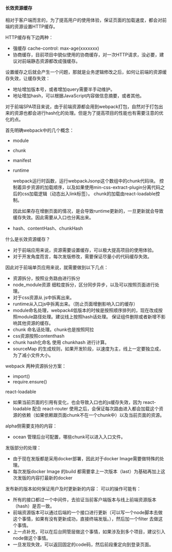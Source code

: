 #### 长效资源缓存

相对于客户端而言的，为了提高用户的使用体验，保证页面的加载速度，都会对前端的资源设置HTTP缓存。

HTTP缓存有下边两种：

- 强缓存 cache-control: max-age(xxxxxxx)
- 协商缓存，目前项目中貌似使用的协商缓存，对一次HTTP请求，没必要，建议对前端静态资源都改成强缓存。

设置缓存之后就会产生一个问题，那就是业务逻辑修改之后，如何让前端的资源缓存失效，让缓存失效：

- 地址增加版本号，或者增加query需要半手动维护。
- 地址增加hash，可以根据JavaScript内容做信息摘要，或者其他。

对于前端SPA项目来说，由于前端资源都会用到webpack打包，自然对于打包出来的资源也都会进行hash化的处理。但是为了提高项目的性能也有需要注意的优化的点。

首先明确webpack中的几个概念：

- module
- chunk
- manifest
- runtime
        
    webpack运行时函数，运行webpackJsonp这个数组中的chunk代码块。
    控制着异步资源的加载顺序，以及如果使用min-css-extract-plugin分离代码之后的css加载逻辑（动态出入link标签）。
    chunk的加载由react-loadable控制。
    
    因此如果存在增删页面的情况，是会导致runtime更新的，一旦更新就会导致缓存失效。因此需要从入口也分离出来。
    
- hash、contentHash、chunkHash

什么是长效资源缓存？

- 对于前端应用来说，资源需要设置缓存，可以极大提高项目的使用体验。
- 对于开发角度而言，每次发版修改，需要保证尽量小的代码缓存失效。

因此对于前端单页应用来说，就需要做到以下几点：

- 资源拆分，按照业务路由进行拆分
- node_module资源 细粒度拆分，区分同步异步，以及可以按照页面进行处理。
- 对于css资源从 js中拆离出来。
- runtime从入口js中拆离出来。（防止页面增删影响入口的缓存）
- module命名处理，webpack4低版本的时候是按照顺序排列的，现在改成按照module路径处理。建议线上按照hash话处理。
保证组件删除或者新增不影响其他资源的缓存。
- chunk 命名话处理。chunk也是按照阿拉
- css资源按照contenthash
- chunk hash化命名 使用 chunkhash 进行计算。
- sourceMap 的生成规则，如果开发阶段，以速度为主，线上一定要独立成，为了减小文件大小。

webpack 两种资源拆分方案：
- import()
- require.ensure()

react-loadable
- 如果当前页面的引用有变化，也会导致入口也的js缓存失效，因为 react-loadable 配合 react-router 
使用之后，会保证每次路由进入都会加载这个资源的依赖（如果依赖跟页面chunk不在一个chunk中）以及当前页面的资源。

alpha侧需要支持的内容：
- ocean 管理后台可配置，哪些chunk可以进入入口文件。

发版部分的处理：
- 由于现在发版都是采用docker部署，因此对于docker Image需要做特殊的处理。
- 每次发版docker Image 的build 都需要拿上一次版本（last）为基础再加上这次发版的内容打最新的docker

发布新的版本如何保证用户及时更新新的内容：
可以的操作可能有：

- 所有的接口都过一个中间件，去验证当前客户端版本与线上前端资源版本（hash）是否一致。
- 前端资源版本可以通过后端的一个接口进行更新（可以写一个node脚本去做这个事情，如果有没有更新成功，直接终端发版。），然后加一个filter 去做这个事情。
- 上一点补充，可以在后台网管层做这个事情，如果涉及到多个项目，建议引入node做这个事情。
- 一旦发现失效，可以返回固定的code码，然后前段重定向到登录页面。
